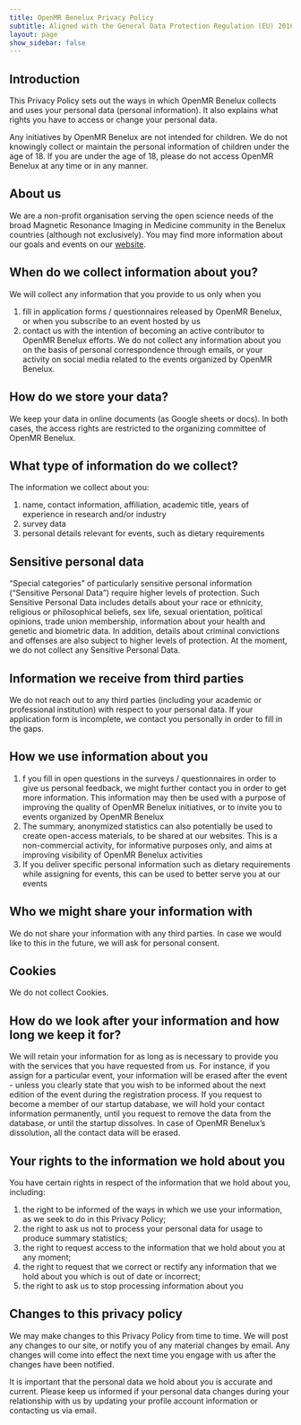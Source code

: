 ```yaml
---
title: OpenMR Benelux Privacy Policy
subtitle: Aligned with the General Data Protection Regulation (EU) 2016/679 (GDPR)
layout: page
show_sidebar: false
---
```


## Introduction
This Privacy Policy sets out the ways in which OpenMR Benelux collects and uses your personal data (personal information). It also explains what rights you have to access or change your personal data.

Any initiatives by OpenMR Benelux are not intended for children. We do not knowingly collect or maintain the personal information of children under the age of 18. If you are under the age of 18, please do not access OpenMR Benelux at any time or in any manner.

## About us
We are a non-profit organisation serving the open science needs of the broad Magnetic Resonance Imaging in Medicine community in the Benelux countries (although not exclusively). You may find more information about our goals and events on our [website](https://openmrbenelux.github.io/).

## When do we collect information about you?
We will collect any information that you provide to us only when you
1. fill in application forms / questionnaires released by OpenMR Benelux, or when you subscribe to an event hosted by us
2. contact us with the intention of becoming an active contributor to OpenMR Benelux efforts.
We do not collect any information about you on the basis of personal correspondence through emails, or your activity on social media related to the events organized by OpenMR Benelux.

## How do we store your data?
We keep your data in online documents (as Google sheets or docs). In both cases, the access rights are restricted to the organizing committee of OpenMR Benelux.

## What type of information do we collect?
The information we collect about you:
1.  name, contact information, affiliation, academic title, years of experience in research and/or industry
2.  survey data
3.  personal details relevant for events, such as dietary requirements

## Sensitive personal data
“Special categories” of particularly sensitive personal information (“Sensitive Personal Data”) require higher levels of protection. Such Sensitive Personal Data includes details about your race or ethnicity, religious or philosophical beliefs, sex life, sexual orientation, political opinions, trade union membership, information about your health and genetic and biometric data. In addition, details about criminal convictions and offenses are also subject to higher levels of protection.
At the moment, we do not collect any Sensitive Personal Data.

## Information we receive from third parties
We do not reach out to any third parties (including your academic or professional institution) with respect to your personal data. If your application form is incomplete, we contact you personally in order to fill in the gaps.

## How we use information about you
1.  f you fill in open questions in the surveys / questionnaires in order to give us personal feedback, we might further contact you in order to get more information. This information may then be used with a purpose of improving the quality of OpenMR Benelux initiatives, or to invite you to events organized by OpenMR Benelux
2.  The summary, anonymized statistics can also potentially be used to create open-access materials, to be shared at our websites. This is a non-commercial activity, for informative purposes only, and aims at improving visibility of OpenMR Benelux activities
3.  If you deliver specific personal information such as dietary requirements while assigning for events, this can be used to better serve you at our events

## Who we might share your information with
We do not share your information with any third parties. In case we would like to this in the future, we will ask for personal consent.

## Cookies
We do not collect Cookies.

## How do we look after your information and how long we keep it for?
We will retain your information for as long as is necessary to provide you with the services that you have requested from us. For instance, if you assign for a particular event, your information will be erased after the event - unless you clearly state that you wish to be informed about the next edition of the event during the registration process. If you request to become a member of our startup database, we will hold your contact information permanently, until you request to remove the data from the database, or until the startup dissolves. In case of OpenMR Benelux’s dissolution, all the contact data will be erased.

## Your rights to the information we hold about you
You have certain rights in respect of the information that we hold about you, including:
1.  the right to be informed of the ways in which we use your information, as we seek to do in this Privacy Policy;
2.  the right to ask us not to process your personal data for usage to produce summary statistics;
3.  the right to request access to the information that we hold about you at any moment;
4.  the right to request that we correct or rectify any information that we hold about you which is out of date or incorrect;
5.  the right to ask us to stop processing information about you

## Changes to this privacy policy
We may make changes to this Privacy Policy from time to time. We will post any changes to our site, or notify you of any material changes by email. Any changes will come into effect the next time you engage with us after the changes have been notified.

It is important that the personal data we hold about you is accurate and current. Please keep us informed if your personal data changes during your relationship with us by updating your profile account information or contacting us via email.
